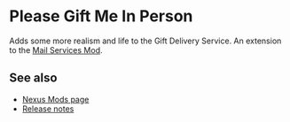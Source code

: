 # Please Gift Me In Person
Adds some more realism and life to the Gift Delivery Service. An extension to the [Mail Services Mod](https://www.nexusmods.com/stardewvalley/mods/7842).

## See also
* [Nexus Mods page](https://www.nexusmods.com/stardewvalley/mods/11217)
* [Release notes](release-notes.md)